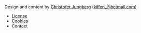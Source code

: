 Design and content by [Christofer Jungberg](http://localhost:8082/dbwebb/htmlphp/me/kmom06/me6/me.php) (kiffen_@hotmail.com)

* [License](license)
* [Cookies](cookies)
* [Contact](contact)

